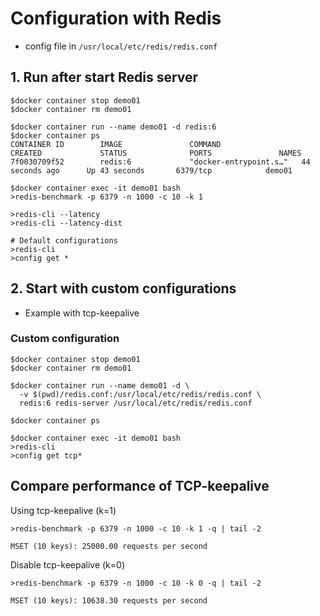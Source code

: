 # Configuration with Redis
* config file in `/usr/local/etc/redis/redis.conf`

## 1. Run after start Redis server
```
$docker container stop demo01
$docker container rm demo01

$docker container run --name demo01 -d redis:6
$docker container ps
CONTAINER ID        IMAGE               COMMAND                  CREATED             STATUS              PORTS               NAMES
7f0030709f52        redis:6             "docker-entrypoint.s…"   44 seconds ago      Up 43 seconds       6379/tcp            demo01

$docker container exec -it demo01 bash
>redis-benchmark -p 6379 -n 1000 -c 10 -k 1

>redis-cli --latency
>redis-cli --latency-dist

# Default configurations
>redis-cli
>config get *
```

## 2. Start with custom configurations
* Example with tcp-keepalive

### Custom configuration
```
$docker container stop demo01
$docker container rm demo01

$docker container run --name demo01 -d \
  -v $(pwd)/redis.conf:/usr/local/etc/redis/redis.conf \
  redis:6 redis-server /usr/local/etc/redis/redis.conf

$docker container ps

$docker container exec -it demo01 bash
>redis-cli
>config get tcp*

```

## Compare performance of TCP-keepalive

Using tcp-keepalive (k=1)
```
>redis-benchmark -p 6379 -n 1000 -c 10 -k 1 -q | tail -2

MSET (10 keys): 25000.00 requests per second
```

Disable tcp-keepalive (k=0)
```
>redis-benchmark -p 6379 -n 1000 -c 10 -k 0 -q | tail -2

MSET (10 keys): 10638.30 requests per second
```

